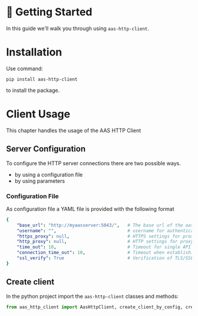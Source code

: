 # 🚀 Getting Started

In this guide we'll walk you through using `aas-http-client`.

# Installation

Use command:
```shell
pip install aas-http-client
```
to install the package.

# Client Usage

This chapter handles the usage of the AAS HTTP Client

## Server Configuration
To configure the HTTP server connections there are two possible ways.
- by using a configuration file
- by using parameters 

### Configuration File
As configuration file a YAML file is provided with the following format
```yaml
{
    "base_url": "http://myaasserver:5043/",   # The base url of the aas server. E.g. 'http://www.myaasserver.de/' or 'http://myaasserver:5043/api/v3.0'
    "username": "",                           # username for authentication (optional)
    "https_proxy": null,                      # HTTPS settings for proxy (optional)
    "http_proxy": null,                       # HTTP settings for proxy (optional)
    "time_out": 10,                           # Timeout for single API calls in seconds (optional, default is '200')
    "connection_time_out": 10,                # Timeout when establishing the connection from the client to the server (optional, default is '100')
    "ssl_verify": True                        # Verification of TLS/SSL certificates when establishing an connection (optional, default is 'True')
}
```
## Create client

In the python project import the `aas-http-client` classes and methods:

```python
from aas_http_client import AasHttpClient, create_client_by_config, create_client_by_url
```